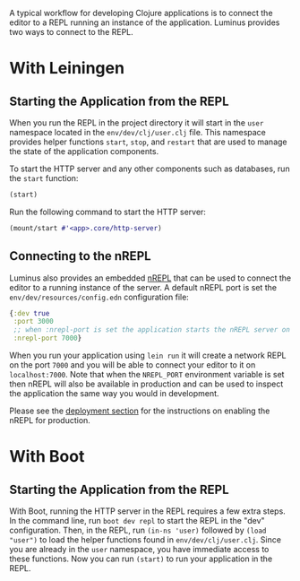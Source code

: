 A typical workflow for developing Clojure applications is to connect the editor to a REPL running an instance
of the application. Luminus provides two ways to connect to the REPL.

# With Leiningen

## Starting the Application from the REPL

When you run the REPL in the project directory it will start in the `user` namespace located in the `env/dev/clj/user.clj` file. This namespace provides helper functions `start`, `stop`, and `restart` that are used to manage the state of the application components.

To start the HTTP server and any other components such as databases, run the `start` function:

```clojure
(start)
```

Run the following command to start the HTTP server:

```clojure
(mount/start #'<app>.core/http-server)
```

## Connecting to the nREPL

Luminus also provides an embedded [nREPL](https://github.com/clojure/tools.nrepl) that can be used to connect
the editor to a running instance of the server. A default nREPL port is set the `env/dev/resources/config.edn` configuration file:

```clojure
{:dev true
 :port 3000
 ;; when :nrepl-port is set the application starts the nREPL server on load
 :nrepl-port 7000}
```

When you run your application using `lein run` it will create a network REPL on the port `7000` and you will be
able to connect your editor to it on `localhost:7000`. Note that when the `NREPL_PORT` environment variable is
set then nREPL will also be available in production and can be used to inspect the application the same way you would in development.

Please see the [deployment section](/docs/deployment.html#enabling_nrepl) for the instructions on enabling the nREPL for production.

# With Boot

## Starting the Application from the REPL

With Boot, running the HTTP server in the REPL requires a few extra steps. In the command line, run `boot dev repl` to start the REPL in the "dev" configuration. Then, in the REPL, run `(in-ns 'user)` followed by `(load "user")` to load the helper functions found in `env/dev/clj/user.clj`. Since you are already in the `user` namespace, you have immediate access to these functions. Now you can run `(start)` to run your application in the REPL.
